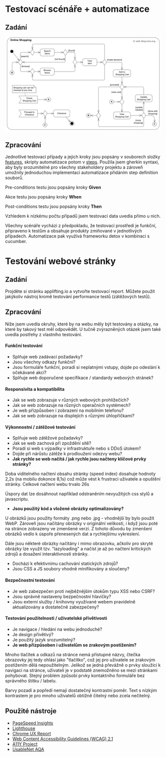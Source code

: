 # Testovací scénáře + automatizace

## Zadání

![enter image description here](diagram.png)

## Zpracování
Jednotlivé testovací případy a jejich kroky jsou popsány v souborech složky [features](features), skripty automatizace potom v [steps](steps). Použila jsem gherkin syntaxi, aby byly srozumitelné pro všechny stakeholdery projektu a zároveň umožnily jednoduchou implementaci automatizace přidáním step definition souborů.

Pre-conditions testu jsou popsány kroky **Given**

Akce testu jsou popsány kroky **When**

Post-conditions testu jsou popsány kroky **Then**

Vzhledem k nízkému počtu případů jsem testovací data uvedla přímo u nich.

Všechny scénáře vycházi z předpokladu, že testovací prostředí je funkční, připraveno k testům a obsahuje produkty zmiňované v jednotlivých případech. Automatizace pak využívá frameworku detox v kombinaci s cucumber.

# Testování webové stránky

## Zadání

Projděte si stránku applifting.io a vytvořte testovací report. Můžete použít jakýkoliv nástroj
kromě testování performance testů (zátěžových testů).

## Zpracování

Níže jsem uvedla okruhy, které by na webu měly být testovány a otázky, na které by takový test měl odpovědět. U tučně zvýrazněných otázek jsem také uvedla postřehy z vlastního testování.

#### Funkční testování
 - Splňuje web zadávací požadavky?
 - Jsou všechny odkazy funkční?
 - Jsou formuláře funkční, poradí si neplatnými vstupy, dojde po odeslání k
   očekávané akci?
 - Splňuje web doporučené specifikace / standardy webových stránek?
#### Responsivita a kompatibilita
 - Jak se web zobrazuje v různých webových prohlížečích?
 - Jak se web zobrazuje na různých operačních systémech?
 - Je web přizpůsoben i zobrazení na mobilním telefonu? 
 - Jak se web zobrazuje na displejích s různými úhlopříčkami?

#### Výkonnostní / zátěžové testování
 - Splňuje web zátěžové požadavky?
 - Jak se web zachová při zpoždění sítě?
 - Poradí si web s výpadky v infrastruktuře nebo s DDoS útokem?
 - Dojde při nárůstu zátěže k prodloužení odezvy webu?
 - **Jak rychle se web načítá / jak rychle jsou načteny klíčové prvky stránky?**

Doba viditelného načtení obsahu stránky (speed index) dosahuje hodnoty 2,2s (na mobilu dokonce 8,1s) což může vést k frustraci uživatele a opuštění stránky. Celkové načtení webu trvalo 26s

Úspory dat lze dosáhnout například odstraněním nevyužitých css stylů a javascriptu.

 - **Jsou použitý kód a vložené obrázky optimalizovány?**

 U obrázků jsou použity formáty .png nebo .jpg - vhodnější by bylo použít WebP. Zároveň jsou načítány obrázky v originální velikosti, i když jsou poté na stránce zobrazeny ve zmenšené verzi. Z tohoto důvodu by zmenšení obrázků vedlo k úspoře přenesených dat a rychlejšímu vykreslení.

 Dále jsou některé obrázky načítány i mimo obrazovku, ačkoliv pro skryté obrázky lze využít tzv. "lazyloading" a načíst je až po načtení kritických zdrojů a dosažení interaktivnosti stránky.

 - Dochází k efektivnímu cachování statických zdrojů?
 - Jsou CSS a JS soubory vhodně minifikovány a sloučeny?
#### Bezpečnostní testování
 - Je web zabezpečen proti nejběžnějším útokům typu XSS nebo CSRF?
 - Jsou správně nastaveny bezpečnostní hlavičky?
 - Jsou externí služby / knihovny využívané webem pravidelně aktualizovány a dostatečně zabezpečeny?
#### Testování použitelnosti / uživatelské přívětivosti
 - Je navigace / hledání na webu jednoduché?
 - Je design přívětivý?
 - Je použitý jazyk srozumitelný?
 - **Je web přizpůsoben i uživatelům se zrakovým postižením?**

 Mnoho tlačítek a odkazů na stránce nemá přístupné názvy, čtečka obrazovky jej tedy ohlásí jako "tlačítko", což jej pro uživatele se zrakovým postižením dělá nepoužitelným. Jelikož se jedná převážně o prvky sloužící k navigaci na stránce, uživateli je v podstatě znemožněno se mezi stránkami pohybovat. Stejný problém způsobí prvky kontaktního formuláře bez správného štítku / labelu.

 Barvy pozadí a popředí nemají dostatečný kontrastní poměr. Text s nízkým kontrastem je pro mnoho uživatelů obtížně čitelný nebo zcela nečitelný.

## Použité nástroje

 - [PageSpeed Insights](https://pagespeed.web.dev/)
 - [Lighthouse](https://github.com/GoogleChrome/lighthouse)
 - [Chrome UX Report](https://developer.chrome.com/docs/crux/)
- [Web Content Accessibility Guidelines (WCAG) 2.1](https://www.w3.org/TR/WCAG21/)
- [A11Y Project](https://www.a11yproject.com/checklist/)
- [UsableNet AQA](https://usablenet.com/automated-accessibility-testing-tool)
